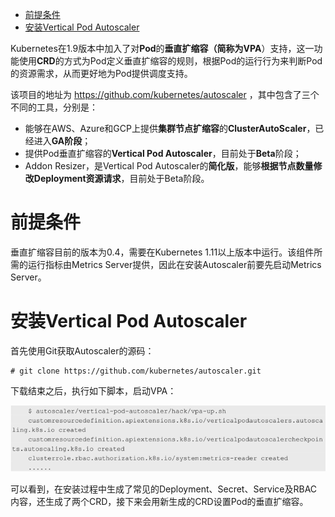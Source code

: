 
<!-- @import "[TOC]" {cmd="toc" depthFrom=1 depthTo=6 orderedList=false} -->

<!-- code_chunk_output -->

- [前提条件](#前提条件)
- [安装Vertical Pod Autoscaler](#安装vertical-pod-autoscaler)

<!-- /code_chunk_output -->

Kubernetes在1.9版本中加入了对**Pod**的**垂直扩缩容（简称为VPA**）支持，这一功能使用**CRD**的方式为Pod定义垂直扩缩容的规则，根据Pod的运行行为来判断Pod的资源需求，从而更好地为Pod提供调度支持。

该项目的地址为 https://github.com/kubernetes/autoscaler ，其中包含了三个不同的工具，分别是：

* 能够在AWS、Azure和GCP上提供**集群节点扩缩容**的**ClusterAutoScaler**，已经进入**GA阶段**；
* 提供Pod垂直扩缩容的**Vertical Pod Autoscaler**，目前处于**Beta**阶段；
* Addon Resizer，是Vertical Pod Autoscaler的**简化版**，能够**根据节点数量修改Deployment资源请求**，目前处于Beta阶段。

# 前提条件

垂直扩缩容目前的版本为0.4，需要在Kubernetes 1.11以上版本中运行。该组件所需的运行指标由Metrics Server提供，因此在安装Autoscaler前要先启动Metrics Server。

# 安装Vertical Pod Autoscaler

首先使用Git获取Autoscaler的源码：

```
# git clone https://github.com/kubernetes/autoscaler.git
```

下载结束之后，执行如下脚本，启动VPA：

![2019-09-26-18-33-07.png](./images/2019-09-26-18-33-07.png)

可以看到，在安装过程中生成了常见的Deployment、Secret、Service及RBAC内容，还生成了两个CRD，接下来会用新生成的CRD设置Pod的垂直扩缩容。

